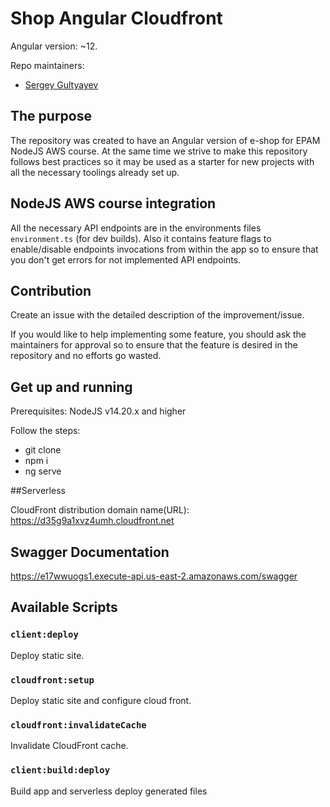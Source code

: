 # Shop Angular Cloudfront

Angular version: ~12.

Repo maintainers:

- [Sergey Gultyayev](https://github.com/gultyayev)

## The purpose

The repository was created to have an Angular version of e-shop for EPAM NodeJS AWS course. At the same time we strive to make this repository follows best practices so it may be used as a starter for new projects with all the necessary toolings already set up.

## NodeJS AWS course integration

All the necessary API endpoints are in the environments files `environment.ts` (for dev builds). Also it contains feature flags to enable/disable endpoints invocations from within the app so to ensure that you don't get errors for not implemented API endpoints.

## Contribution

Create an issue with the detailed description of the improvement/issue.

If you would like to help implementing some feature, you should ask the maintainers for approval so to ensure that the feature is desired in the repository and no efforts go wasted.

## Get up and running

Prerequisites: NodeJS v14.20.x and higher

Follow the steps:

- git clone
- npm i
- ng serve

##Serverless

CloudFront distribution domain name(URL): https://d35g9a1xvz4umh.cloudfront.net

## Swagger Documentation

https://e17wwuogs1.execute-api.us-east-2.amazonaws.com/swagger

## Available Scripts

### `client:deploy`

Deploy static site.

### `cloudfront:setup`

Deploy static site and configure cloud front.

### `cloudfront:invalidateCache`

Invalidate CloudFront cache.

### `client:build:deploy`

Build app and serverless deploy generated files
